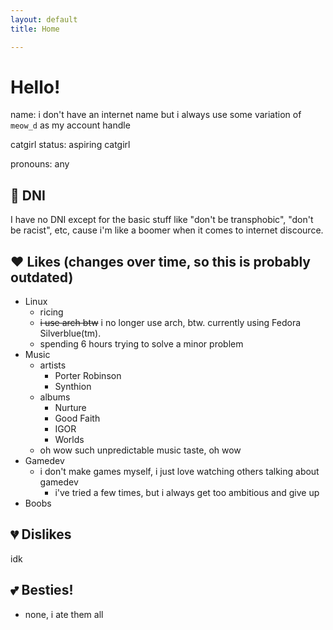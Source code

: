 ```yaml
---
layout: default
title: Home

---
```

# Hello!
name: i don't have an internet name but i always use some variation of `meow_d` as my account handle

catgirl status: aspiring catgirl

pronouns: any

## 🚫 DNI
I have no DNI except for the basic stuff like "don't be transphobic", "don't be racist", etc, cause i'm like a boomer when it comes to internet discource.

## ❤️ Likes (changes over time, so this is probably outdated)
- Linux
  - ricing
  - ~~i use arch btw~~ i no longer use arch, btw. currently using Fedora Silverblue(tm).
  - spending 6 hours trying to solve a minor problem
- Music
  - artists
    - Porter Robinson
    - Synthion
  - albums
    - Nurture
    - Good Faith
    - IGOR
    - Worlds
  - oh wow such unpredictable music taste, oh wow
- Gamedev
  - i don't make games myself, i just love watching others talking about gamedev
    - i've tried a few times, but i always get too ambitious and give up
- Boobs

## 💔 Dislikes
idk

## 💕 Besties!
- none, i ate them all
